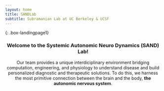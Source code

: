 ```yaml
---
layout: home
title: SANDLab
subtitle: Subramanian Lab at UC Berkeley & UCSF
---
```


{: .box-landingpage1}
<center><h3>Welcome to the Systemic Autonomic Neuro Dynamics (SAND) Lab!</h3></center>  

<center><font size=”4”>Our team provides a unique interdiciplinary environment bridging computation, engineering, and physiology to understand disease and build personalized diagnostic and therapeutic solutions. To do this, we harness the most primitive connection between the brain and the body, <b>the autonomic nervous system</b>.</font></center> 




